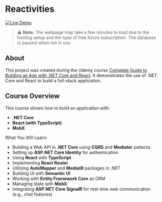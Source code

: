 # Reactivities

[![Live Demo](https://img.shields.io/badge/Live%20Demo-Try%20Now-green?style=flat-square)](https://natamora-reactivities.azurewebsites.net/)

> ⚠️ **Note:** The webpage may take a few minutes to load due to the hosting setup and the type of free Azure subscription. The database is paused when not in use.

## About

This project was created during the Udemy course [Complete Guide to Building an App with .NET Core and React](https://www.udemy.com/course/complete-guide-to-building-an-app-with-net-core-and-react/). It demonstrates the use of .NET Core and React to build a full-stack application.

## Course Overview

This course shows how to build an application with:
* **.NET Core**
* **React (with TypeScript)**
* **MobX**

What You Will Learn:
* Building a Web API in **.NET Core** using **CQRS** and **Mediator** patterns
* Setting up **ASP.NET Core Identity** for authentication
* Using **React** with **TypeScript**
* Implementing **React Router**
* Utilizing **AutoMapper** and **MediatR** packages in .NET
* Building UI with **Semantic UI**
* Working with **Entity Framework Core** as ORM
* Managing state with **MobX**
* Integrating **ASP.NET Core SignalR** for real-time web communication (e.g., chat features)

